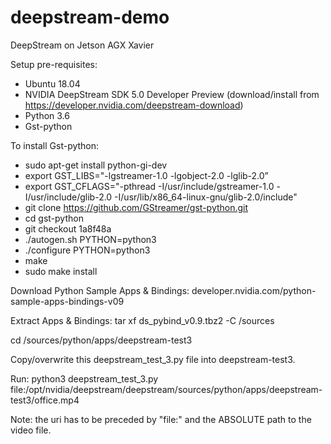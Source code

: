 # deepstream-demo
DeepStream on Jetson AGX Xavier

Setup pre-requisites:
- Ubuntu 18.04
- NVIDIA DeepStream SDK 5.0 Developer Preview (download/install from https://developer.nvidia.com/deepstream-download)
- Python 3.6
- Gst-python
 
To install Gst-python:
- sudo apt-get install python-gi-dev
- export GST_LIBS="-lgstreamer-1.0 -lgobject-2.0 -lglib-2.0”
- export GST_CFLAGS="-pthread -I/usr/include/gstreamer-1.0 -I/usr/include/glib-2.0 -I/usr/lib/x86_64-linux-gnu/glib-2.0/include"
- git clone https://github.com/GStreamer/gst-python.git
- cd gst-python
- git checkout 1a8f48a
- ./autogen.sh PYTHON=python3
- ./configure PYTHON=python3
- make
- sudo make install

Download Python Sample Apps & Bindings:
developer.nvidia.com/python-sample-apps-bindings-v09

Extract Apps & Bindings:
tar xf ds_pybind_v0.9.tbz2 -C <DeepStream ROOT>/sources

cd <DeepStream ROOT>/sources/python/apps/deepstream-test3

Copy/overwrite this deepstream_test_3.py file into deepstream-test3.

Run:
python3 deepstream_test_3.py file:/opt/nvidia/deepstream/deepstream/sources/python/apps/deepstream-test3/office.mp4 

Note: the uri has to be preceded by "file:" and the ABSOLUTE path to the video file.
